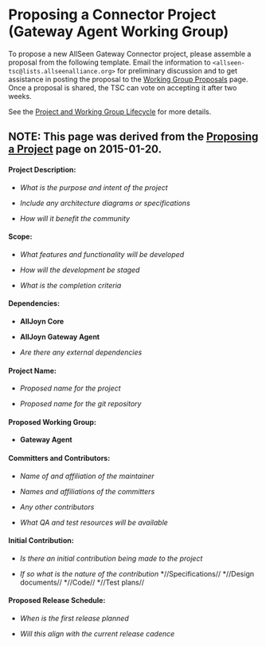 # Proposing a Connector Project (Gateway Agent Working Group)

To propose a new AllSeen Gateway Connector project, please assemble a proposal from the following template. Email the information to `<allseen-tsc@lists.allseenalliance.org>` for preliminary discussion and to get assistance in posting the proposal to the [Working Group Proposals](tsc/technical_steering_committee/proposals) page. Once a proposal is shared, the TSC can vote on accepting it after two weeks.

See the [Project and Working Group Lifecycle](https///allseenalliance.org/about-allseen/governance/project-and-working-group-lifecycle) for more details.

NOTE: This page was derived from the [Proposing a Project](https///wiki.allseenalliance.org/develop/proposing_a_project) page on 2015-01-20.
----

#### Project Description:

* *What is the purpose and intent of the project*

* *Include any architecture diagrams or specifications*

* *How will it benefit the community*
#### Scope:

* *What features and functionality will be developed*

* *How will the development be staged*

* *What is the completion criteria*
#### Dependencies:

* **AllJoyn Core**

* **AllJoyn Gateway Agent**

* *Are there any external dependencies*
#### Project Name:

* *Proposed name for the project*

* *Proposed name for the git repository*
#### Proposed Working Group:

* **Gateway Agent**
#### Committers and Contributors:

* *Name of and affiliation of the maintainer*

* *Names and affiliations of the committers*

* *Any other contributors*

* *What QA and test resources will be available*
#### Initial Contribution:

* *Is there an initial contribution being made to the project*

* *If so what is the nature of the contribution*
    *//Specifications//
    *//Design documents//
    *//Code//
    *//Test plans//
#### Proposed Release Schedule:

* *When is the first release planned*

* *Will this align with the current release cadence*

